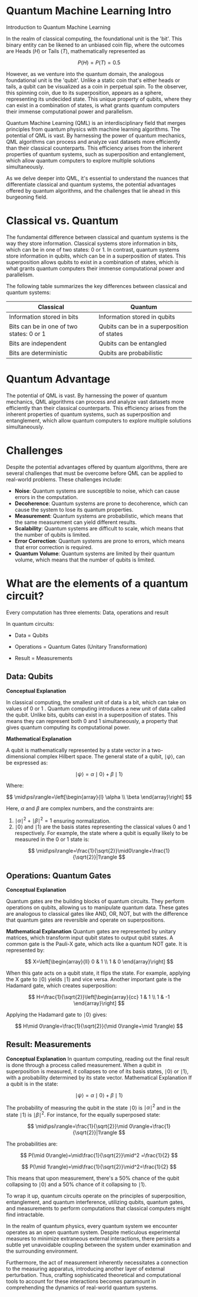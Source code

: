 # Quantum Machine Learning Intro

Introduction to Quantum Machine Learning

In the realm of classical computing, the foundational unit is the 'bit'. This binary entity can be likened to an unbiased coin flip, where the outcomes are Heads $(H)$ or Tails $(T)$, mathematically represented as

$$P(H)=P(T)=0.5$$

However, as we venture into the quantum domain, the analogous foundational unit is the 'qubit'. Unlike a static coin that's either heads or tails, a qubit can be visualized as a coin in perpetual spin. To the observer, this spinning coin, due to its superposition, appears as a sphere, representing its undecided state. This unique property of qubits, where they can exist in a combination of states, is what grants quantum computers their immense computational power and parallelism.

Quantum Machine Learning (QML) is an interdisciplinary field that merges principles from quantum physics with machine learning algorithms. The potential of QML is vast. By harnessing the power of quantum mechanics, QML algorithms can process and analyze vast datasets more efficiently than their classical counterparts. This efficiency arises from the inherent properties of quantum systems, such as superposition and entanglement, which allow quantum computers to explore multiple solutions simultaneously.

As we delve deeper into QML, it's essential to understand the nuances that differentiate classical and quantum systems, the potential advantages offered by quantum algorithms, and the challenges that lie ahead in this burgeoning field.

# Classical vs. Quantum

The fundamental difference between classical and quantum systems is the way they store information. Classical systems store information in bits, which can be in one of two states: 0 or 1. In contrast, quantum systems store information in qubits, which can be in a superposition of states. This superposition allows qubits to exist in a combination of states, which is what grants quantum computers their immense computational power and parallelism. 

The following table summarizes the key differences between classical and quantum systems:

| Classical | Quantum |
| --- | --- |
| Information stored in bits | Information stored in qubits |
| Bits can be in one of two states: 0 or 1 | Qubits can be in a superposition of states |
| Bits are independent | Qubits can be entangled |
| Bits are deterministic | Qubits are probabilistic |

# Quantum Advantage

The potential of QML is vast. By harnessing the power of quantum mechanics, QML algorithms can process and analyze vast datasets more efficiently than their classical counterparts. This efficiency arises from the inherent properties of quantum systems, such as superposition and entanglement, which allow quantum computers to explore multiple solutions simultaneously. 

# Challenges

Despite the potential advantages offered by quantum algorithms, there are several challenges that must be overcome before QML can be applied to real-world problems. These challenges include: 

- **Noise**: Quantum systems are susceptible to noise, which can cause errors in the computation.
- **Decoherence**: Quantum systems are prone to decoherence, which can cause the system to lose its quantum properties.
- **Measurement**: Quantum systems are probabilistic, which means that the same measurement can yield different results.
- **Scalability**: Quantum systems are difficult to scale, which means that the number of qubits is limited.
- **Error Correction**: Quantum systems are prone to errors, which means that error correction is required.
- **Quantum Volume**: Quantum systems are limited by their quantum volume, which means that the number of qubits is limited.

# What are the elements of a quantum circuit?

Every computation has three elements: Data, operations and result

In quantum circuits:

- Data = Qubits

- Operations = Quantum Gates (Unitary Transformation)

- Result = Measurements

## Data: Qubits

**Conceptual Explanation**

In classical computing, the smallest unit of data is a bit, which can take on values of 0 or 1 .
Quantum computing introduces a new unit of data called the qubit. Unlike bits, qubits can exist in a superposition of states. This means they can represent both 0 and 1 simultaneously, a property that gives quantum computing its computational power.

**Mathematical Explanation**


A qubit is mathematically represented by a state vector in a two-dimensional complex Hilbert space. The general state of a qubit, $\mid\psi\rangle$, can be expressed as:

$$
\mid\psi\rangle=\alpha\mid 0\rangle+\beta\mid 1\rangle
$$

Where:

$$
\mid\psi\rangle=\left[\begin{array}{l}
\alpha \\
\beta
\end{array}\right]
$$

Here, $\alpha$ and $\beta$ are complex numbers, and the constraints are:

1. $\mid\alpha\mid^2+\mid\beta\mid^2=1$ ensuring normalization.
2. $\mid 0\rangle$ and $\mid 1\rangle$ are the basis states representing the classical values $0$ and $1$ respectively.
For example, the state where a qubit is equally likely to be measured in the 0 or $1$ state is:

$$
\mid\psi\rangle=\frac{1}{\sqrt{2}}\mid0\rangle+\frac{1}{\sqrt{2}}|1\rangle
$$

## Operations: Quantum Gates

**Conceptual Explanation**

Quantum gates are the building blocks of quantum circuits. They perform operations on qubits, allowing us to manipulate quantum data. These gates are analogous to classical gates like AND, OR, NOT, but with the difference that quantum gates are reversible and operate on superpositions.

**Mathematical Explanation**
Quantum gates are represented by unitary matrices, which transform input qubit states to output qubit states. A common gate is the Pauli-X gate, which acts like a quantum NOT gate. It is represented by:

$$
X=\left[\begin{array}{ll}
0 & 1 \\
1 & 0
\end{array}\right]
$$

When this gate acts on a qubit state, it flips the state. For example, applying the $\mathrm{X}$ gate to $\mid 0\rangle$ yields $\mid 1\rangle$ and vice versa.
Another important gate is the Hadamard gate, which creates superposition:

$$
H=\frac{1}{\sqrt{2}}\left[\begin{array}{cc}
1 & 1 \\
1 & -1
\end{array}\right]
$$

Applying the Hadamard gate to $\mid 0\rangle$ gives:

$$
H\mid 0\rangle=\frac{1}{\sqrt{2}}(\mid 0\rangle+\mid 1\rangle)
$$

## Result: Measurements


**Conceptual Explanation**
In quantum computing, reading out the final result is done through a process called measurement. When a qubit in superposition is measured, it collapses to one of its basis states, $\mid 0\rangle$ or $\mid 1\rangle$, with a probability determined by its state vector.
Mathematical Explanation
If a qubit is in the state:

$$
\mid\psi\rangle=\alpha\mid 0\rangle+\beta\mid 1\rangle
$$

The probability of measuring the qubit in the state $\mid 0\rangle$ is $\mid \alpha\mid^2$ and in the state $\mid 1\rangle$ is $\mid\beta\mid^2$.
For instance, for the equally superposed state:

$$
\mid\psi\rangle=\frac{1}{\sqrt{2}}\mid 0\rangle+\frac{1}{\sqrt{2}}|1\rangle
$$

The probabilities are:

$$
P(\mid 0\rangle)=\mid\frac{1}{\sqrt{2}}\mid^2 =\frac{1}{2}
$$ 

$$
P(\mid 1\rangle)=\mid\frac{1}{\sqrt{2}}\mid^2=\frac{1}{2}
$$

This means that upon measurement, there's a $50 \%$ chance of the qubit collapsing to $\mid0\rangle$ and a $50 \%$ chance of it collapsing to $\mid 1\rangle$.

To wrap it up, quantum circuits operate on the principles of superposition, entanglement, and quantum interference, utilizing qubits, quantum gates, and measurements to perform computations that classical computers might find intractable.

In the realm of quantum physics, every quantum system we encounter operates as an open quantum system. Despite meticulous experimental measures to minimize extraneous external interactions, there persists a subtle yet unavoidable coupling between the system under examination and the surrounding environment.

Furthermore, the act of measurement inherently necessitates a connection to the measuring apparatus, introducing another layer of external perturbation. Thus, crafting sophisticated theoretical and computational tools to account for these interactions becomes paramount in comprehending the dynamics of real-world quantum systems.

